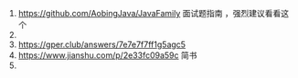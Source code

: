 1. https://github.com/AobingJava/JavaFamily 面试题指南 ，强烈建议看看这个
1. 
1. https://gper.club/answers/7e7e7f7ff1g5agc5
2. https://www.jianshu.com/p/2e33fc09a59c  简书
3. 